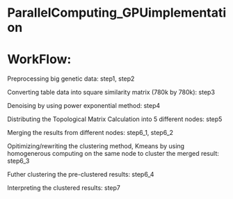 # ParallelComputing_GPUimplementation

# WorkFlow:  

Preprocessing big genetic data: step1, step2  

Converting table data into square similarity matrix (780k by 780k): step3  

Denoising by using power exponential method: step4  

Distributing the Topological Matrix Calculation into 5 different nodes: step5  

Merging the results from different nodes: step6_1, step6_2  

Opitimizing/rewriting the clustering method, Kmeans by using homogenerous computing on the same node to cluster the merged result: step6_3  

Futher clustering the pre-clustered results: step6_4  

Interpreting the clustered results: step7  

